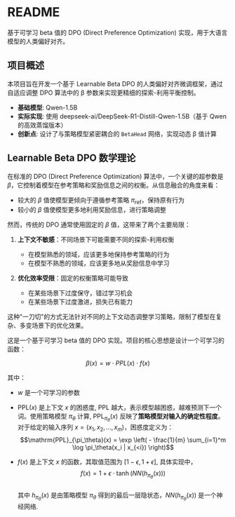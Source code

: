 # README

基于可学习 beta 值的 DPO (Direct Preference Optimization) 实现，用于大语言模型的人类偏好对齐。

## 项目概述

本项目旨在开发一个基于 Learnable Beta DPO 的人类偏好对齐微调框架，通过自适应调整 DPO 算法中的 β 参数来实现更精细的探索-利用平衡控制。

- **基础模型**: Qwen-1.5B
- **实际实现**: 使用 deepseek-ai/DeepSeek-R1-Distill-Qwen-1.5B（基于 Qwen 的高效蒸馏版本）
- **创新点**: 设计了与策略模型紧密耦合的 `BetaHead` 网络，实现动态 β 值计算


## Learnable Beta DPO 数学理论

在标准的 DPO (Direct Preference Optimization)  算法中，一个关键的超参数是 $\beta$，它控制着模型在参考策略和奖励信息之间的权衡。从信息融合的角度来看：

- 较大的 $\beta$ 值使模型更倾向于遵循参考策略 $\pi_{\text{ref}}$，保持原有行为
- 较小的 $\beta$ 值使模型更多地利用奖励信息，进行策略调整

然而，传统的 DPO 通常使用固定的 $\beta$ 值，这带来了两个主要局限：

1. **上下文不敏感**：不同场景下可能需要不同的探索-利用权衡
   - 在模型熟悉的领域，应该更多地保持参考策略的行为
   - 在模型不熟悉的领域，应该更多地从奖励信息中学习

2. **优化效率受限**：固定的权衡策略可能导致
   - 在某些场景下过度保守，错过学习机会
   - 在某些场景下过度激进，损失已有能力

这种"一刀切"的方式无法针对不同的上下文动态调整学习策略，限制了模型在复杂、多变场景下的优化效果。

这是一个基于可学习 beta 值的 DPO 实现。项目的核心思想是设计一个可学习的函数：

$$\beta(x) = w \cdot PPL(x) \cdot f(x)$$

其中：
- $w$ 是一个可学习的参数
- $\mathrm{PPL}(x)$ 是上下文 $x$ 的困惑度, PPL 越大，表示模型越困惑，越难预测下一个词。使用策略模型 $\pi_\theta$ 计算, $\mathrm{PPL}_{\pi_\theta}(x)$ 反映了**策略模型对输入的确定性程度**。对于给定的输入序列 $x = (x_1, x_2, ..., x_m)$，困惑度定义为：
$$\mathrm{PPL}_{\pi_\theta}(x) = \exp \left( - \frac{1}{m} \sum_{i=1}^m \log \pi_\theta(x_i | x_{<i}) \right)$$


- $f(x)$ 是上下文 $x$ 的函数，其取值范围为 $[1-\epsilon, 1+\epsilon]$, 具体实现中，
$$f(x) = 1 + \epsilon \cdot \tanh(NN(h_{\pi_\theta}(x)))$$  
其中 $h_{\pi_\theta}(x)$ 是由策略模型 $\pi_\theta$ 得到的最后一层隐状态，$NN(h_{\pi_\theta}(x))$ 是一个神经网络. 


